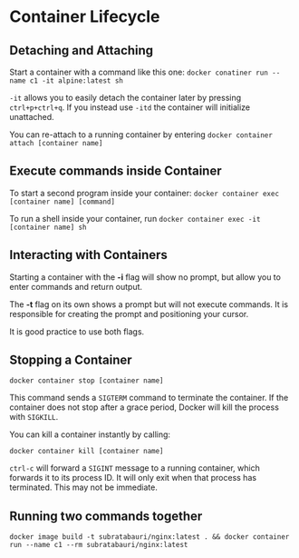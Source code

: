# Container Lifecycle

## Detaching and Attaching

Start a container with a command like this one:
`docker conatiner run --name c1 -it alpine:latest sh`

`-it` allows you to easily detach the container later by pressing `ctrl+p+ctrl+q`. If you instead use `-itd` the container will initialize unattached.

You can re-attach to a running container by entering `docker container attach [container name]`

## Execute commands inside Container

To start a second program inside your container:
`docker container exec [container name] [command]`

To run a shell inside your container, run
`docker container exec -it [container name] sh`

## Interacting with Containers
Starting a container with the **-i** flag will show no prompt, but allow you to enter commands and return output.

The **-t** flag on its own shows a prompt but will not execute commands. It is responsible for creating the prompt and positioning your cursor.

It is good practice to use both flags.

## Stopping a Container

`docker container stop [container name]`

This command sends a `SIGTERM` command to terminate the container. If the container does not stop after a grace period, Docker will kill the process with `SIGKILL`.

You can kill a container instantly by calling:

`docker container kill [container name]`

`ctrl-c` will forward a `SIGINT` message to a running container, which forwards it to its process ID. It will only exit when that process has terminated. This may not be immediate.

## Running two commands together

`docker image build -t subratabauri/nginx:latest . && docker container run --name c1 --rm subratabauri/nginx:latest`
